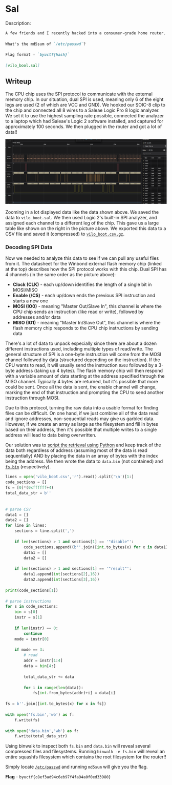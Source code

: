 # Sal
Description:
```markdown
A few friends and I recently hacked into a consumer-grade home router. Our first goal was to obtain the firmware. To do that, we hooked up a SOIC-8 clip to the external flash memory chip, connected a Saleae Logic Pro 8 logic analyzer, and captured data using Logic 2 as we booted up the IoT device. The external flash memory chip was Winbond 25Q128JVSQ.

What's the md5sum of `/etc/passwd`?

Flag format - `byuctf{hash}`

[vilo_bool.sal]
```

## Writeup
The CPU chip uses the SPI protocol to communicate with the external memory chip. In our situation, dual SPI is used, meaning only 6 of the eight legs are used (2 of which are VCC and GND). We hooked our SOIC-8 clip to the chip and connected all 8 wires to a Saleae Logic Pro 8 logic analyzer. We set it to use the highest sampling rate possible, connected the analyzer to a laptop which had Saleae's Logic 2 software installed, and captured for approximately 100 seconds. We then plugged in the router and got a lot of data!!

<img src="logic_analyzer.png">

Zooming in a lot displayed data like the data shown above. We saved the data to `vilo_boot.sal`. We then used Logic 2's built-in SPI analyzer, and assigned each channel to a different leg of the chip. This gave us a large table like shown on the right in the picture above. We exported this data to a CSV file and saved it (compressed) to [`vilo_boot.csv.gz`](./solution_files/vilo_boot.csv.gz).

### Decoding SPI Data
Now we needed to analyze this data to see if we can pull any useful files from it. The datasheet for the Winbond external flash memory chip (linked at the top) describes how the SPI protocol works with this chip. Dual SPI has 4 channels (in the same order as the picture above):

* **Clock (CLK)** - each up/down identifies the length of a single bit in MOSI/MISO
* **Enable (/CS)** - each up/down ends the previous SPI instruction and starts a new one
* **MOSI (IO0)** - meaning "Master Out/Slave In", this channel is where the CPU chip sends an instruction (like read or write), followed by addresses and/or data
* **MISO (IO1)** - meaning "Master In/Slave Out", this channel is where the flash memory chip responds to the CPU chip instructions by sending data

There's a lot of data to unpack especially since there are about a dozen different instructions used, including multiple types of read/write. The general structure of SPI is a one-byte instruction will come from the MOSI channel followed by data (structured depending on the instruction). If the CPU wants to read, it will usually send the instruction `0x03` followed by a 3-byte address (taking up 4 bytes). The flash memory chip will then respond with a variable amount of data starting at the address specified through the MISO channel. Typically 4 bytes are returned, but it's possible that more could be sent. Once all the data is sent, the enable channel will change, marking the end of that instruction and prompting the CPU to send another instruction through MOSI.

Due to this protocol, turning the raw data into a usable format for finding files can be difficult. On one hand, if we just combine all of the data read and ignore addresses, non-sequential reads may give us garbled data. However, if we create an array as large as the filesystem and fill in bytes based on their address, then it's possible that multiple writes to a single address will lead to data being overwritten.

Our solution was to [script the retrieval using Python](./solution_files/parse_SPI.py) and keep track of the data both regardless of address (assuming most of the data is read sequentially) AND by placing the data in an array of bytes with the index being the address. We then wrote the data to `data.bin` (not contained) and [`fs.bin`](./solution_files/fs.bin) (respectively).

```python
lines = open('vilo_boot.csv','r').read().split('\n')[1:]
code_sections = []
fs = [0]*(0xffffff+4)
total_data_str = b''


# parse CSV
data1 = []
data2 = []
for line in lines:
    sections = line.split(',')

    if len(sections) > 1 and sections[1] == '"disable"':
        code_sections.append((b''.join([int.to_bytes(x) for x in data1]), b''.join([int.to_bytes(x) for x in data2])))
        data1 = []
        data2 = []

    if len(sections) > 1 and sections[1] == '"result"':
        data1.append(int(sections[2],16))
        data2.append(int(sections[3],16))

print(code_sections[1])

# parse instructions
for s in code_sections:
    bin = s[0]
    instr = s[1]

    if len(instr) == 0:
        continue
    mode = instr[0]

    if mode == 3:
        # read
        addr = instr[1:4]
        data = bin[4:]

        total_data_str += data

        for i in range(len(data)):
            fs[int.from_bytes(addr)+i] = data[i]

fs = b''.join([int.to_bytes(x) for x in fs])

with open('fs.bin','wb') as f:
    f.write(fs)

with open('data.bin','wb') as f:
    f.write(total_data_str)
```

Using binwalk to inspect both `fs.bin` and `data.bin` will reveal several compressed files and filesystems. Running `binwalk -e fs.bin` will reveal an entire squashfs filesystem which contains the root filesystem for the router!!

Simply locate [`/etc/passwd`](./solution_files/passwd) and running `md5sum` will give you the flag.

**Flag** - `byuctf{c8ef3ad94c6eb97f4fa94a0f0ed33980}`